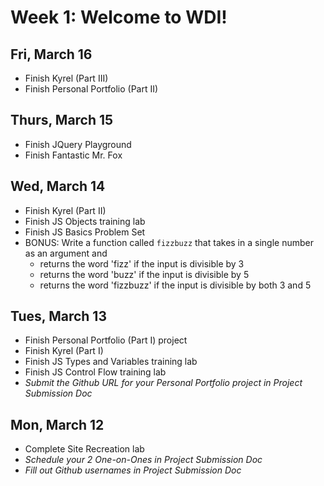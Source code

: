# Week 1: Welcome to WDI!

## Fri, March 16
- Finish Kyrel (Part III)
- Finish Personal Portfolio (Part II)

## Thurs, March 15
- Finish JQuery Playground
- Finish Fantastic Mr. Fox

## Wed, March 14
- Finish Kyrel (Part II)
- Finish JS Objects training lab
- Finish JS Basics Problem Set
- BONUS: Write a function called `fizzbuzz` that takes in a single number as an argument and 
  - returns the word 'fizz' if the input is divisible by 3
  - returns the word 'buzz' if the input is divisible by 5
  - returns the word 'fizzbuzz' if the input is divisible by both 3 and 5

## Tues, March 13
- Finish Personal Portfolio (Part I) project
- Finish Kyrel (Part I)
- Finish JS Types and Variables training lab
- Finish JS Control Flow training lab
- *Submit the Github URL for your Personal Portfolio project in Project Submission Doc*

## Mon, March 12
- Complete Site Recreation lab
- *Schedule your 2 One-on-Ones in Project Submission Doc*
- *Fill out Github usernames in Project Submission Doc*
